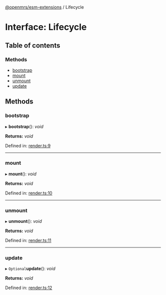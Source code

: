 [@openmrs/esm-extensions](../API.md) / Lifecycle

# Interface: Lifecycle

## Table of contents

### Methods

- [bootstrap](lifecycle.md#bootstrap)
- [mount](lifecycle.md#mount)
- [unmount](lifecycle.md#unmount)
- [update](lifecycle.md#update)

## Methods

### bootstrap

▸ **bootstrap**(): *void*

**Returns:** *void*

Defined in: [render.ts:9](https://github.com/openmrs/openmrs-esm-core/blob/master/packages/esm-extensions/src/render.ts#L9)

___

### mount

▸ **mount**(): *void*

**Returns:** *void*

Defined in: [render.ts:10](https://github.com/openmrs/openmrs-esm-core/blob/master/packages/esm-extensions/src/render.ts#L10)

___

### unmount

▸ **unmount**(): *void*

**Returns:** *void*

Defined in: [render.ts:11](https://github.com/openmrs/openmrs-esm-core/blob/master/packages/esm-extensions/src/render.ts#L11)

___

### update

▸ `Optional`**update**(): *void*

**Returns:** *void*

Defined in: [render.ts:12](https://github.com/openmrs/openmrs-esm-core/blob/master/packages/esm-extensions/src/render.ts#L12)
